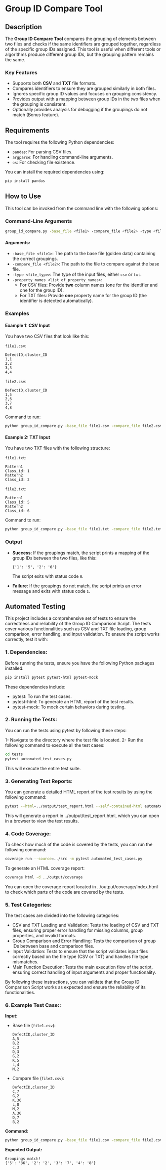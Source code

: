
# Group ID Compare Tool

## Description

The **Group ID Compare Tool** compares the grouping of elements between two files and checks if the same identifiers are grouped together, regardless of the specific group IDs assigned. This tool is useful when different tools or algorithms produce different group IDs, but the grouping pattern remains the same.

### Key Features
- Supports both **CSV** and **TXT** file formats.
- Compares identifiers to ensure they are grouped similarly in both files.
- Ignores specific group ID values and focuses on grouping consistency.
- Provides output with a mapping between group IDs in the two files when the grouping is consistent.
- Optionally provides analysis for debugging if the groupings do not match (Bonus feature).

## Requirements

The tool requires the following Python dependencies:
- `pandas`: For parsing CSV files.
- `argparse`: For handling command-line arguments.
- `os`: For checking file existence.

You can install the required dependencies using:

```bash
pip install pandas
```

## How to Use

This tool can be invoked from the command line with the following options:

### Command-Line Arguments

```bash
group_id_compare.py -base_file <file1> -compare_file <file2> -type <file_type> -property_names <list_of_property_names>
```

#### Arguments:
- `-base_file <file1>`: The path to the base file (golden data) containing the correct groupings.
- `-compare_file <file2>`: The path to the file to compare against the base file.
- `-type <file_type>`: The type of the input files, either `csv` or `txt`.
- `-property_names <list_of_property_names>`:
  - For CSV files: Provide **two** column names (one for the identifier and one for the group ID).
  - For TXT files: Provide **one** property name for the group ID (the identifier is detected automatically).

### Examples

#### Example 1: CSV Input

You have two CSV files that look like this:

`file1.csv`:
```
DefectID,cluster_ID
1,1
2,2
3,3
4,4
```

`file2.csv`:
```
DefectID,cluster_ID
1,5
2,6
3,7
4,8
```

Command to run:
```bash
python group_id_compare.py -base_file file1.csv -compare_file file2.csv -type csv -property_names 'DefectID' 'cluster_ID'
```

#### Example 2: TXT Input

You have two TXT files with the following structure:

`file1.txt`:
```
Pattern1
Class_id: 1
Pattern2
Class_id: 2
```

`file2.txt`:
```
Pattern1
Class_id: 5
Pattern2
Class_id: 6
```

Command to run:
```bash
python group_id_compare.py -base_file file1.txt -compare_file file2.txt -type txt -property_names 'Class_id'
```

### Output

- **Success**: If the groupings match, the script prints a mapping of the group IDs between the two files, like this:
  ```
  {'1': '5', '2': '6'}
  ```
  The script exits with status code `0`.

- **Failure**: If the groupings do not match, the script prints an error message and exits with status code `1`.


## Automated Testing

This project includes a comprehensive set of tests to ensure the correctness and reliability of the Group ID Comparison Script. 
The tests cover various functionalities such as CSV and TXT file loading, group comparison, error handling, and input validation.
To ensure the script works correctly, test it with:



### 1. **Dependencies**:
Before running the tests, ensure you have the following Python packages installed:

```bash
pip install pytest pytest-html pytest-mock
```

These dependencies include:
- pytest: To run the test cases.
- pytest-html: To generate an HTML report of the test results.
- pytest-mock: To mock certain behaviors during testing.

### 2. **Running the Tests**:
You can run the tests using pytest by following these steps:

1- Navigate to the directory where the test file is located.
2- Run the following command to execute all the test cases:

```bash
cd tests
pytest automated_test_cases.py
```
This will execute the entire test suite.

### 3. **Generating Test Reports**:
You can generate a detailed HTML report of the test results by using the following command:

```bash
pytest --html=../output/test_report.html --self-contained-html automated_test_cases.py
```
This will generate a report in ../output/test_report.html, which you can open in a browser to view the test results.

### 4. **Code Coverage**:
To check how much of the code is covered by the tests, you can run the following command:

```bash
coverage run --source=../src -m pytest automated_test_cases.py
```

To generate an HTML coverage report:

```bash
coverage html -d ../output/coverage
```

You can open the coverage report located in ../output/coverage/index.html to check which parts of the code are covered by the tests.


### 5. **Test Categories**:
The test cases are divided into the following categories:

- CSV and TXT Loading and Validation: Tests the loading of CSV and TXT files, ensuring proper error handling for missing columns, group properties, and invalid formats.
- Group Comparison and Error Handling: Tests the comparison of group IDs between base and comparison files.
- Input Validation: Tests to ensure that the script validates input files correctly based on the file type (CSV or TXT) and handles file type mismatches.
- Main Function Execution: Tests the main execution flow of the script, ensuring correct handling of input arguments and proper functionality.

By following these instructions, you can validate that the Group ID Comparison Script works as expected and ensure the reliability of its functionalities.

### 6. **Example Test Case:**:

**Input:**
- Base file (`file1.csv`):
  ```
  DefectID,cluster_ID
  A,5
  B,2
  C,3
  D,3
  G,2
  K,5
  L,4
  M,2
  ```

- Compare file (`file2.csv`):
  ```
  DefectID,cluster_ID
  C,7
  G,2
  K,36
  L,8
  M,2
  A,36
  D,7
  B,2
  ```

**Command:**
```bash
python group_id_compare.py -base_file file1.csv -compare_file file2.csv -type csv -property_names 'DefectID' 'cluster_ID'
```

**Expected Output:**
```
Groupings match!
{'5': '36', '2': '2', '3': '7', '4': '8'}
```

